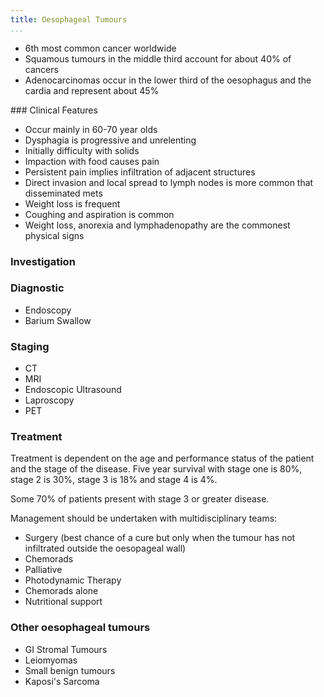 ```yaml
---
title: Oesophageal Tumours
...
```


- 6th most common cancer worldwide
- Squamous tumours in the middle third account for about 40% of cancers
- Adenocarcinomas occur in the lower third of the oesophagus and the cardia and represent about 45%

### Clinical Features

- Occur mainly in 60-70 year olds
- Dysphagia is progressive and unrelenting
- Initially difficulty with solids
- Impaction with food causes pain
- Persistent pain implies infiltration of adjacent structures
- Direct invasion and local spread to lymph nodes is more common that disseminated mets
- Weight loss is frequent
- Coughing and aspiration is common
- Weight loss, anorexia and lymphadenopathy are the commonest physical signs

### Investigation

### Diagnostic

- Endoscopy
- Barium Swallow

### Staging

- CT
- MRI
- Endoscopic Ultrasound
- Laproscopy
- PET

### Treatment

Treatment is dependent on the age and performance status of the patient and the stage of the disease. Five year survival with stage one is 80%, stage 2 is 30%, stage 3 is 18% and stage 4 is 4%.

Some 70% of patients present with stage 3 or greater disease.

Management should be undertaken with multidisciplinary teams:

- Surgery (best chance of a cure but only when the tumour has not infiltrated outside the oesopageal wall)
- Chemorads
- Palliative
- Photodynamic Therapy
- Chemorads alone
- Nutritional support

### Other oesophageal tumours

- GI Stromal Tumours
- Leiomyomas
- Small benign tumours
- Kaposi's Sarcoma
